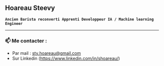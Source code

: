 ## Hoareau Steevy

**`Ancien Barista reconverti Apprenti Developpeur IA / Machine learning Engineer`**
***


### 📫 Me contacter :

- Par mail : sty.hoareau@gmail.com
- Sur Linkedin (https://www.linkedin.com/in/shoareau/)

<!--
**Hosaro/Hosaro** is a ✨ _special_ ✨ repository because its `README.md` (this file) appears on your GitHub profile.

Here are some ideas to get you started:

- 🔭 I’m currently working on ...
- 🌱 I’m currently learning ...
- 👯 I’m looking to collaborate on ...
- 🤔 I’m looking for help with ...
- 💬 Ask me about ...
- 📫 How to reach me: ...
- 😄 Pronouns: ...
- ⚡ Fun fact: ...
-->
